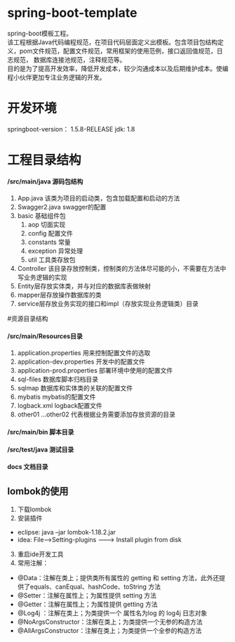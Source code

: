 # spring-boot-template
spring-boot模板工程。  
该工程根据Java代码编程规范，在项目代码层面定义出模板。包含项目包结构定义，pom文件规范，配置文件规范，常用框架的使用范例，接口返回值规范，日志规范，
数据库连接池规范，注释规范等。  
目的是为了提高开发效率，降低开发成本，较少沟通成本以及后期维护成本。使编程小伙伴更加专注业务逻辑的开发。  


# 开发环境
springboot-version： 1.5.8-RELEASE
jdk: 1.8

# 工程目录结构
#### /src/main/java  源码包结构
1. App.java 该类为项目的启动类，包含加载配置和启动的方法
2. Swagger2.java swagger的配置
3. basic 基础组件包
    1. aop 切面实现
    2. config 配置文件
    3. constants 常量
    4. exception 异常处理
    5. util 工具类存放包
4. Controller 该目录存放控制类，控制类的方法体尽可能的小，不需要在方法中写业务逻辑的实现
5. Entity层存放实体类，并与对应的数据库表做映射
6. mapper层存放操作数据库的类
7. service层存放业务实现的接口和impl（存放实现业务逻辑类）目录

#资源目录结构
#### /src/main/Resources目录
1. application.properties 用来控制配置文件的选取
2. application-dev.properties  开发中的配置文件
3. application-prod.properties  部署环境中使用的配置文件
4. sql-files 数据库脚本归档目录
5. sqlmap 数据库和实体类的关联的配置文件 
6. mybatis mybatis的配置文件
7. logback.xml logback配置文件
8. other01 …other02 代表根据业务需要添加存放资源的目录

#### /src/main/bin 脚本目录
#### /src/test/java 测试目录
#### docs 文档目录

## lombok的使用
1.	下载lombok
2.	安装插件
* eclipse: java  –jar lombok-1.18.2.jar 
* idea: File-->Setting-plugins ---> Install plugin from disk
3.	重启ide开发工具
4.	常用注解： <br/>
* @Data：注解在类上；提供类所有属性的 getting 和 setting 方法，此外还提供了equals、canEqual、hashCode、toString 方法 
* @Setter：注解在属性上；为属性提供 setting 方法 
* @Getter：注解在属性上；为属性提供 getting 方法 
* @Log4j ：注解在类上；为类提供一个 属性名为log 的 log4j 日志对象 
* @NoArgsConstructor：注解在类上；为类提供一个无参的构造方法 
* @AllArgsConstructor：注解在类上；为类提供一个全参的构造方法


